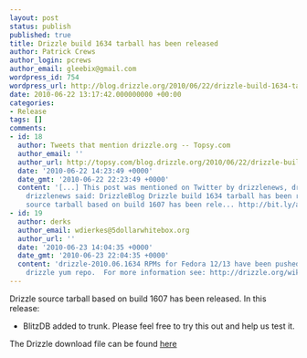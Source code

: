 ```yaml
---
layout: post
status: publish
published: true
title: Drizzle build 1634 tarball has been released
author: Patrick Crews
author_login: pcrews
author_email: gleebix@gmail.com
wordpress_id: 754
wordpress_url: http://blog.drizzle.org/2010/06/22/drizzle-build-1634-tarball-has-been-released/
date: 2010-06-22 13:17:42.000000000 +00:00
categories:
- Release
tags: []
comments:
- id: 18
  author: Tweets that mention drizzle.org -- Topsy.com
  author_email: ''
  author_url: http://topsy.com/blog.drizzle.org/2010/06/22/drizzle-build-1634-tarball-has-been-released/?utm_source=pingback&amp;utm_campaign=L2
  date: '2010-06-22 14:23:49 +0000'
  date_gmt: '2010-06-22 22:23:49 +0000'
  content: '[...] This post was mentioned on Twitter by drizzlenews, drizzlenews.
    drizzlenews said: DrizzleBlog Drizzle build 1634 tarball has been released: Drizzle
    source tarball based on build 1607 has been rele... http://bit.ly/aBVtqt [...] '
- id: 19
  author: derks
  author_email: wdierkes@5dollarwhitebox.org
  author_url: ''
  date: '2010-06-23 14:04:35 +0000'
  date_gmt: '2010-06-23 22:04:35 +0000'
  content: 'drizzle-2010.06.1634 RPMs for Fedora 12/13 have been pushed to the unofficial
    drizzle yum repo.  For more information see: http://drizzle.org/wiki/RPMInstallation'
---
```

Drizzle source tarball based on build 1607 has been released. In this release:

- BlitzDB added to trunk.  Please feel free to try this out and help us test it.

The Drizzle download file can be found <a href="https://launchpad.net/drizzle/dexter/2010-06-21">here</a>
